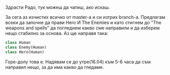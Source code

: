 Здрасти Радо, тук можеш да чатиш, ако искаш.

За сега аз изчистих всичко от master-а и си изтрих branch-a.
Предлагам всеки да започне да прави Hero И The Enemies и като стигнем до "The weapons and spells" да погледнем какво сме направили и да изберем нещо стабилно за основа.
Аз ще направя така:

```python
class Human
class Enemy(Human)
class Hero(Human)
```

Горе-долу това е. Надявам се до утре(16.04) към 5-6 часа да съм направил нещо, за да има какво да гледаме.
